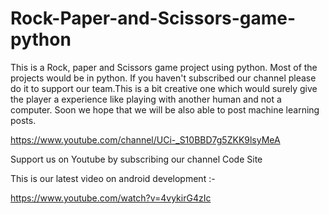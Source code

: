 # Rock-Paper-and-Scissors-game-python
This is a Rock, paper and Scissors game project using python. Most of the projects would be in python. If you haven't subscribed our channel please do it to support our team.This is a bit creative one which would surely give the player a experience like playing with another human and not a computer. Soon we hope that we will be also able to post machine learning posts.

https://www.youtube.com/channel/UCi-_S10BBD7g5ZKK9lsyMeA

Support us on Youtube by subscribing our channel Code Site

This is our latest video on android development :- 

https://www.youtube.com/watch?v=4vykirG4zIc
